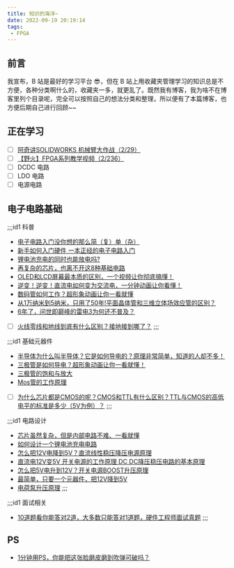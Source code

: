 ```yaml
---
title: 知识的海洋~
date: 2022-09-19 20:19:14
tags: 
 - FPGA
---
```


## 前言
我宣布，B 站是最好的学习平台 😎，但在 B 站上用收藏夹管理学习的知识总是不方便，各种分类啊什么的，收藏夹一多，就更乱了。既然我有博客，我为啥不在博客里列个目录呢，完全可以按照自己的想法分类和整理，所以便有了本篇博客，也方便后期自己进行回顾~~

## 正在学习
- [ ] [阿奇讲SOLIDWORKS 机械臂大作战（2/29）](https://www.bilibili.com/cheese/play/ss865)
- [ ] [【野火】FPGA系列教学视频（2/236）](https://www.bilibili.com/video/BV17z411i7er)
- [ ] DCDC 电路
- [ ] LDO 电路
- [ ] 电源电路

## 电子电路基础
;;;id1 科普
* [电子电路入门没你想的那么简（复）单（杂）](https://www.bilibili.com/video/BV1aa411g76U)
* [新手如何入门硬件 一本正经的电子电路入门](https://www.bilibili.com/video/BV1k3411W7qx)
* [锂电池充电的同时也能放电吗?](https://www.bilibili.com/video/BV1qg411S7VG)
* [再复杂的芯片，也离不开这8种基础电路](https://www.bilibili.com/video/BV1Qr4y1T7b5)
* [OLED和LCD屏幕最本质的区别，一个视频让你彻底搞懂！](https://www.bilibili.com/video/BV1o54y1p7xo)
* [逆变！逆变！直流电如何变为交流电，一分钟动画让你看懂！](https://www.bilibili.com/video/BV1m64y1D7gb)
* [数码管如何工作？超形象动画让你一看就懂](https://www.bilibili.com/video/BV1Fq4y177wm)
* [从1万纳米到5纳米，只用了50年!平面晶体管和三维立体场效应管的区别？](https://www.bilibili.com/video/BV1rV411s7eY)
* [6年了，问世即巅峰的雷电3为何还不普及？](https://www.bilibili.com/video/BV1TK4y1g7GP)
* [ ] [火线零线和地线到底有什么区别？接地接到哪了？](https://www.bilibili.com/video/BV1Th411h79y)
;;;

;;;id1 基础元器件
* [半导体为什么叫半导体？它是如何导电的？原理非常简单，知道的人却不多！](https://www.bilibili.com/video/BV1FX4y1T7Nz)
* [三极管是如何导电？超形象动画让你一看就懂！](https://www.bilibili.com/video/BV1kv411574Y)
* [三极管的饱和与放大](https://www.bilibili.com/video/BV1Jq4y1E7QZ)
* [Mos管的工作原理](https://www.bilibili.com/video/BV1344y167qm)
* [ ] [为什么芯片都是CMOS的呢？CMOS和TTL有什么区别？TTL与CMOS的高低电平的标准是多少（5V为例）？](https://www.bilibili.com/video/BV1484y1c7Lt)
;;;

;;;id1 电路设计
* [芯片虽然复杂，但是内部电路不难、一看就懂](https://www.bilibili.com/video/BV1Hv4y1f7wh)
* [如何设计一个锂电池充电电路](https://www.bilibili.com/video/BV1114y1s7SZ)
* [怎么把12V电降到5V？直流线性稳压降压电源原理](https://www.bilibili.com/video/BV1t64y1b7w7)
* [直流电12V变5V 开关电源的工作原理 DC DC降压稳压电路的基本原理](https://www.bilibili.com/video/BV1644y1q74w)
* [怎么把5V电升到12V？开关电源BOOST升压原理](https://www.bilibili.com/video/BV1iM4y1K7iG)
* [最简单，只要一个元器件，把12V降到5V](https://www.bilibili.com/video/BV1YQ4y1f7P1)
* [电荷泵升压原理](https://www.bilibili.com/video/BV1xX4y1F7Lp)
;;;

;;;id1 面试相关
* [10道题看你能答对2道，大多数只能答对1道题，硬件工程师面试真题](https://www.bilibili.com/video/BV1Qf4y167h6)
;;;

## PS
* [1分钟用PS，你能把这张脸磨皮磨到吹弹可破吗？](https://www.bilibili.com/video/BV1ie4y1o7L6)
